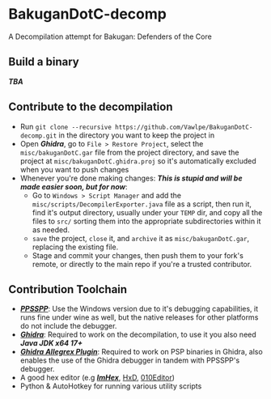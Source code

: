 # BakuganDotC-decomp
A Decompilation attempt for Bakugan: Defenders of the Core

## Build a binary
***TBA***

## Contribute to the decompilation
- Run `git clone --recursive https://github.com/Vawlpe/BakuganDotC-decomp.git` in the directory you want to keep the project in
- Open ***Ghidra***, go to `File > Restore Project`, select the `misc/bakuganDotC.gar` file from the project directory, and save the project at `misc/bakuganDotC.ghidra.proj` so it's automatically excluded when you want to push changes
- Whenever you're done making changes:
  ***This is stupid and will be made easier soon, but for now***:
  - Go to `Windows > Script Manager` and add the `misc/scripts/DecompilerExporter.java` file as a script, then run it, find it's output directory, usually under your `TEMP` dir, and copy all the files to `src/` sorting them into the appropriate subdirectories within it as needed.
  - `save` the project, `close` it, and `archive` it as `misc/bakuganDotC.gar`, replacing the existing file.
  - Stage and commit your changes, then push them to your fork's remote, or directly to the main repo if you're a trusted contributor.

## Contribution Toolchain
- [***PPSSPP***](https://www.ppsspp.org/): Use the Windows version due to it's debugging capabilities, it runs fine under wine as well, but the native releases for other platforms do not include the debugger.
- [***Ghidra***](https://ghidra-sre.org/): Required to work on the decompilation, to use it you also need ***Java JDK x64 17+***
- [***Ghidra Allegrex Plugin***](https://github.com/kotcrab/ghidra-allegrex/): Required to work on PSP binaries in Ghidra, also enables the use of the Ghidra debugger in tandem with PPSSPP's debugger.
- A good hex editor (e.g [***ImHex***](https://imhex.werwolv.net/), [HxD](https://mh-nexus.de/en/hxd/), [010Editor](https://www.sweetscape.com/010editor/))
- Python & AutoHotkey for running various utility scripts

